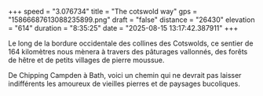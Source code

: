 +++
speed = "3.076734"
title = "The cotswold way"
gps = "15866687613088235899.png"
draft = "false"
distance = "26430"
elevation = "614"
duration = "8:35:25"
date = "2025-08-15 13:17:42.387911"
+++

Le long de la bordure occidentale des collines des Cotswolds, ce sentier de 164 kilomètres nous mènera à travers
des pâturages vallonnés, des forêts de hêtre et de petits villages de pierre moussue. 

De Chipping Campden à Bath, voici un chemin qui ne devrait pas laisser indifférents les amoureux de vieilles pierres et de paysages bucoliques. 
